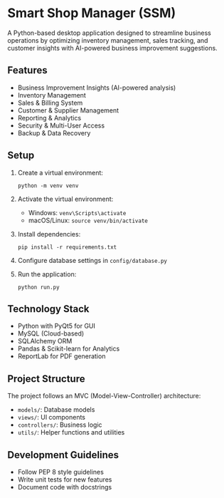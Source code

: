 # Smart Shop Manager (SSM)

A Python-based desktop application designed to streamline business operations by optimizing inventory management, sales tracking, and customer insights with AI-powered business improvement suggestions.

## Features

- Business Improvement Insights (AI-powered analysis)
- Inventory Management
- Sales & Billing System
- Customer & Supplier Management
- Reporting & Analytics
- Security & Multi-User Access
- Backup & Data Recovery

## Setup

1. Create a virtual environment:
   ```
   python -m venv venv
   ```

2. Activate the virtual environment:
   - Windows: `venv\Scripts\activate`
   - macOS/Linux: `source venv/bin/activate`

3. Install dependencies:
   ```
   pip install -r requirements.txt
   ```

4. Configure database settings in `config/database.py`

5. Run the application:
   ```
   python run.py
   ```

## Technology Stack

- Python with PyQt5 for GUI
- MySQL (Cloud-based)
- SQLAlchemy ORM
- Pandas & Scikit-learn for Analytics
- ReportLab for PDF generation

## Project Structure

The project follows an MVC (Model-View-Controller) architecture:
- `models/`: Database models
- `views/`: UI components
- `controllers/`: Business logic
- `utils/`: Helper functions and utilities

## Development Guidelines

- Follow PEP 8 style guidelines
- Write unit tests for new features
- Document code with docstrings